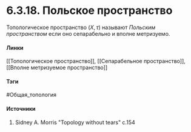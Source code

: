 # 6.3.18. Польское пространство
Топологическое пространство $(X,\tau)$ называют *Польским пространством* если оно сепарабельно и вполне метризуемо.
#### Линки
 [[Топологическое пространство]],
 [[Сепарабельное пространство]],
 [[Вполне метризуемое пространство]]
#### Тэги
 #Общая_топология 
#### Источники
1. Sidney A. Morris "Topology without tears" c.154